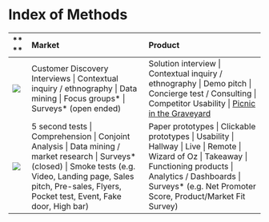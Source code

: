 # Index of Methods

| ** ** | **Market** | **Product** |
| :--- | :--- | :--- |
| ![](https://docs.google.com/a/trikro.com/drawings/d/sfVkgrEqjjkWayQrqINFdDw/image?w=59&h=176&rev=1&ac=1) | Customer Discovery Interviews \| Contextual inquiry / ethnography \| Data mining \| Focus groups\* \| Surveys\* \(open ended\) | Solution interview \| Contextual inquiry / ethnography \| Demo pitch \| Concierge test / Consulting \| Competitor Usability \| [Picnic in the Graveyard](http://www.skmurphy.com/blog/2012/03/06/pretotyping-techniques-for-building-the-right-product/) |
| ![](https://docs.google.com/a/trikro.com/drawings/d/senHrEGRarvimexiGJAlDkA/image?w=54&h=150&rev=1&ac=1) | 5 second tests \| Comprehension \| Conjoint Analysis \| Data mining / market research \| Surveys\* \(closed\) \| Smoke tests \(e.g. Video, Landing page, Sales pitch, Pre-sales, Flyers, Pocket test, Event, Fake door, High bar\) | Paper prototypes \| Clickable prototypes \| Usability \| Hallway \| Live \| Remote \| Wizard of Oz \| Takeaway \| Functioning products \| Analytics / Dashboards \| Surveys\* \(e.g. Net Promoter Score, Product/Market Fit Survey\) |



